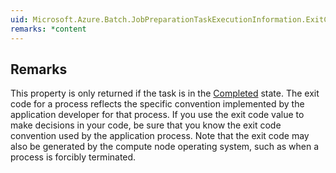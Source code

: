 ```yaml
---  
uid: Microsoft.Azure.Batch.JobPreparationTaskExecutionInformation.ExitCode  
remarks: *content  
---  
```

  
## Remarks  
 This property is only returned if the task is in the [Completed](assetId:///T:Microsoft.Azure.Batch.Common.JobPreparationTaskState?qualifyHint=False&autoUpgrade=True) state.              The exit code for a process reflects the specific convention implemented by the application developer for that              process. If you use the exit code value to make decisions in your code, be sure that you know the exit code convention              used by the application process. Note that the exit code may also be generated by the compute node operating              system, such as when a process is forcibly terminated.